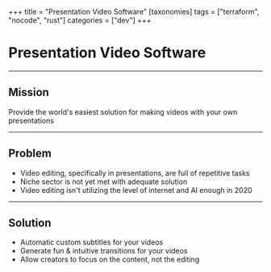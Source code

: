 +++
title = "Presentation Video Software"
[taxonomies]
tags = ["terraform", "nocode", "rust"]
categories = ["dev"]
+++

# Presentation Video Software

---

## Mission

Provide the world's easiest solution for making videos with your own presentations

---

## Problem

- Video editing, specifically in presentations, are full of repetitive tasks
- Niche sector is not yet met with adequate solution
- Video editing isn't utilizing the level of internet and AI enough in 2020

---

## Solution

- Automatic custom subtitles for your videos
- Generate fun & intuitive transitions for your videos
- Allow creators to focus on the content, not the editing
